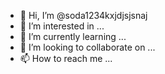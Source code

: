 - 👋 Hi, I’m @soda1234kxjdjsjsnaj
- 👀 I’m interested in ...
- 🌱 I’m currently learning ...
- 💞️ I’m looking to collaborate on ...
- 📫 How to reach me ...

<!---
soda1234kxjdjsjsnaj/soda1234kxjdjsjsnaj is a ✨ special ✨ repository because its `README.md` (this file) appears on your GitHub profile.
You can click the Preview link to take a look at your changes.
--->
